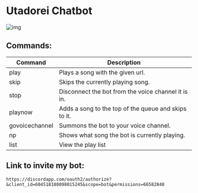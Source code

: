 # Utadorei Chatbot

![img](https://cdn.discordapp.com/avatars/604518180098015245/041ba141be2ecb4678fc2a2e4fea23c9.png?size=256)

## Commands:

| Command        | Description                                          |
|----------------|------------------------------------------------------|
| play           | Plays a song with the given url.                     |
| skip           | Skips the currently playing song.                    |
| stop           | Disconnect the bot from the voice channel it is in.  |
| playnow        | Adds a song to the top of the queue and skips to it. |
| govoicechannel | Summons the bot to your voice channel.               |
| np             | Shows what song the bot is currently playing.        |
| list           | View the play list                                   |

## Link to invite my bot: 

`https://discordapp.com/oauth2/authorize?&client_id=604518180098015245&scope=bot&permissions=66582848`

